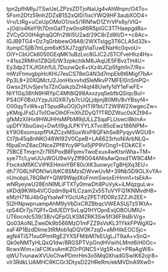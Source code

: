 tpn2pfhMIyJTSwUeLZPzsZDTjoNaUg4vAhWnpn/O4To=
5Fom2Dfz59nh2DZsB1S2xQIDi1ixcYWQ9HF3aubXOD4=
Vrv/LtRg+uCeUpOMoO1/ox5/1RNfwD1ZYrVPs6y/VlQ=
+jOd/o4KeY9t7DmGa1Tzw0nsR6R5piGC3T7Haepgd8s=
ZVCyGO0H4ghqQOfn2Wi5U2ad/29C8rZd9ll/D++c8Ac=
IGJB9TG4+Dz7qGrbbewO8A8/2WXTsIgg3T6CLA5d32k=
itumpCSjlB7mLpm6xK5XJ7zgjtViaTuwENaHlc0qvoU=
OiY+CbUCk6050GEqMK1uBzLvc8GJC2JSTCFveHhz4Hs=
+41ss2RMhii1Z8Qi5/W3zpkchlkM8JAqUE5FBvzTH4U=
Ey3dp2TXJfGhhfUL7DozwQc6+tXz4tJCp5fgm1n7/Rs=
mWzFtmvgbpHcKHU7esCS78eG4N3d7mpEk6t6Migf7bA=
Pp3L8+20XQMctJ2JonHIxvvhdSleMkvP7MFEI0nSmPQ=
Gwsx2fUvSjev1s7ZnOaikzbZH4qt48Uwfy1dY1eFwFE=
NiY1Gq38hN9HRYpC4Mt8iQ98Axxzyq5ebfbQSiqcBuI=
PS4OF0BxUYzpJUGXR7yb7cUQLjdpnjB0Mh/8vYBsyf4=
O00qyTvWk+pT5pudRuOOjOyHTI91bUT2W9W2XwgecZw=
yKMqjJFsDJTo1OwOih0FmXhZDyQTfTRDZWuc0sXZt94=
gfkMzXIiHx9HWJHHsMPbM9ijULLZSqaFLUswcI8klnA=
upDfYXbuGavj+Dwf/I9gJLPKYYLXTvc85oEwz186NPM=
kY9O6xomsxpfPIAZCzxMSuxWxP8QFkhSe8PyqyvWGU8=
Ct7jb45q8nNKO48WI92V0CpeB+LA6623rhoNlArbNLQ=
f6paEmZ6acDNceZPf8Ycy9P1ui5jPP9VOng1+EDkKCE=
75BCETmqrnZr7R5PoxB8FpmvTwoExux4wKtsnWta+TM=
sye7Tr/LywUUuWOU9wVyZff9O04ANlsAwQnxdTW9C4M=
FtxcksM5KCViPKEHminYBF80cXK3uowycTg8HjXq3EU=
dh77G6LhPDN1wUbKC8SMzsDWvwUvM+39Nb5D9OLXvYA=
nUnobpL78QReY+QIW9WajdXoFmmSwsxErHnm1+tsEkA=
wNRyeywU28EnNIMLiFTXTy0mwDh8PuVyk+iLMqzguLw=
sKDdj9KWb4VCOzdm9p41LCzam2x55TuVYFQ1KNMvdH8=
eMzH716J4bGgYsalwFYGclUAz2PETifD0Rz3ZZJh2EE=
5I2HNpwpruampAhM9yVbDxCRZBbqcVWEASUj7z51KtA=
rpS4lDr7js7QFf+QdUEDYSvLqQ1HYOpnExijOBOUMIU=
UT6ocrdc539/3B/vQFpGLKSMZRK3Sw5fl36F8sBrV/g=
Qo03AoNLZweDk9b566MzD1mFZZ9sVsKL31YkkFPWgXQ=
xaF4P1BzdDIme3tRMob1qDQV0K7zq0+aMHIlkEOCSjc=
agN4TiS71xu0PmtRgE2YXSFMibM7eEUgLJT9aA+vSnQ=
Qk0eNMTyHLQxQ1dw/8RGSPTVpGndHVwihLMmt6iH0Oc=
RcwxWim+/aFClKxvAmKZOrP0NC5+Vg5R+b/+PRaAgW8=
qWUTvunawXVUoChwPDmrHm3o5Mq0XhadGSwIK62ojr8=
vlr3RdkLUAMHC9KCGr3DtysD22HReRm/ekMVDnA9Xw0=
